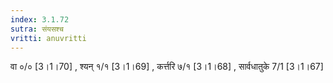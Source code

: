 ```yaml
---
index: 3.1.72
sutra: संयसश्च
vritti: anuvritti
---
```


 वा ०/० [3।1।70] , श्यन् १/१  [3।1।69] , कर्त्तरि ७/१ [3।1।68] ,  सार्वधातुके 7/1 [3।1।67] 